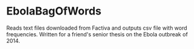 # EbolaBagOfWords
Reads text files downloaded from Factiva and outputs csv file with word frequencies.
Written for a friend's senior thesis on the Ebola outbreak of 2014.
